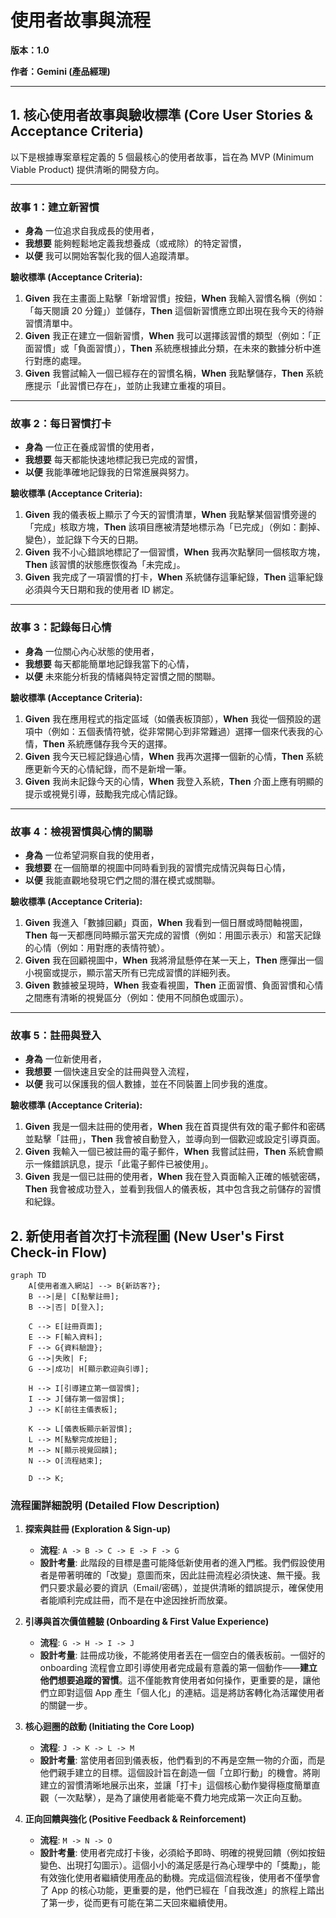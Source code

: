 # 使用者故事與流程

**版本：1.0**

**作者：Gemini (產品經理)**

---

## 1. 核心使用者故事與驗收標準 (Core User Stories & Acceptance Criteria)

以下是根據專案章程定義的 5 個最核心的使用者故事，旨在為 MVP (Minimum Viable Product) 提供清晰的開發方向。

---

### **故事 1：建立新習慣**

*   **身為** 一位追求自我成長的使用者，
*   **我想要** 能夠輕鬆地定義我想養成（或戒除）的特定習慣，
*   **以便** 我可以開始客製化我的個人追蹤清單。

**驗收標準 (Acceptance Criteria):**

1.  **Given** 我在主畫面上點擊「新增習慣」按鈕，**When** 我輸入習慣名稱（例如：「每天閱讀 20 分鐘」）並儲存，**Then** 這個新習慣應立即出現在我今天的待辦習慣清單中。
2.  **Given** 我正在建立一個新習慣，**When** 我可以選擇該習慣的類型（例如：「正面習慣」或「負面習慣」），**Then** 系統應根據此分類，在未來的數據分析中進行對應的處理。
3.  **Given** 我嘗試輸入一個已經存在的習慣名稱，**When** 我點擊儲存，**Then** 系統應提示「此習慣已存在」，並防止我建立重複的項目。

---

### **故事 2：每日習慣打卡**

*   **身為** 一位正在養成習慣的使用者，
*   **我想要** 每天都能快速地標記我已完成的習慣，
*   **以便** 我能準確地記錄我的日常進展與努力。

**驗收標準 (Acceptance Criteria):**

1.  **Given** 我的儀表板上顯示了今天的習慣清單，**When** 我點擊某個習慣旁邊的「完成」核取方塊，**Then** 該項目應被清楚地標示為「已完成」（例如：劃掉、變色），並記錄下今天的日期。
2.  **Given** 我不小心錯誤地標記了一個習慣，**When** 我再次點擊同一個核取方塊，**Then** 該習慣的狀態應恢復為「未完成」。
3.  **Given** 我完成了一項習慣的打卡，**When** 系統儲存這筆紀錄，**Then** 這筆紀錄必須與今天日期和我的使用者 ID 綁定。

---

### **故事 3：記錄每日心情**

*   **身為** 一位關心內心狀態的使用者，
*   **我想要** 每天都能簡單地記錄我當下的心情，
*   **以便** 未來能分析我的情緒與特定習慣之間的關聯。

**驗收標準 (Acceptance Criteria):**

1.  **Given** 我在應用程式的指定區域（如儀表板頂部），**When** 我從一個預設的選項中（例如：五個表情符號，從非常開心到非常難過）選擇一個來代表我的心情，**Then** 系統應儲存我今天的選擇。
2.  **Given** 我今天已經記錄過心情，**When** 我再次選擇一個新的心情，**Then** 系統應更新今天的心情紀錄，而不是新增一筆。
3.  **Given** 我尚未記錄今天的心情，**When** 我登入系統，**Then** 介面上應有明顯的提示或視覺引導，鼓勵我完成心情記錄。

---

### **故事 4：檢視習慣與心情的關聯**

*   **身為** 一位希望洞察自我的使用者，
*   **我想要** 在一個簡單的視圖中同時看到我的習慣完成情況與每日心情，
*   **以便** 我能直觀地發現它們之間的潛在模式或關聯。

**驗收標準 (Acceptance Criteria):**

1.  **Given** 我進入「數據回顧」頁面，**When** 我看到一個日曆或時間軸視圖，**Then** 每一天都應同時顯示當天完成的習慣（例如：用圖示表示）和當天記錄的心情（例如：用對應的表情符號）。
2.  **Given** 我在回顧視圖中，**When** 我將滑鼠懸停在某一天上，**Then** 應彈出一個小視窗或提示，顯示當天所有已完成習慣的詳細列表。
3.  **Given** 數據被呈現時，**When** 我查看視圖，**Then** 正面習慣、負面習慣和心情之間應有清晰的視覺區分（例如：使用不同顏色或圖示）。

---

### **故事 5：註冊與登入**

*   **身為** 一位新使用者，
*   **我想要** 一個快速且安全的註冊與登入流程，
*   **以便** 我可以保護我的個人數據，並在不同裝置上同步我的進度。

**驗收標準 (Acceptance Criteria):**

1.  **Given** 我是一個未註冊的使用者，**When** 我在首頁提供有效的電子郵件和密碼並點擊「註冊」，**Then** 我會被自動登入，並導向到一個歡迎或設定引導頁面。
2.  **Given** 我輸入一個已被註冊的電子郵件，**When** 我嘗試註冊，**Then** 系統會顯示一條錯誤訊息，提示「此電子郵件已被使用」。
3.  **Given** 我是一個已註冊的使用者，**When** 我在登入頁面輸入正確的帳號密碼，**Then** 我會被成功登入，並看到我個人的儀表板，其中包含我之前儲存的習慣和紀錄。

## 2. 新使用者首次打卡流程圖 (New User's First Check-in Flow)

```mermaid
graph TD
    A[使用者進入網站] --> B{新訪客?};
    B -->|是| C[點擊註冊];
    B -->|否| D[登入];

    C --> E[註冊頁面];
    E --> F[輸入資料];
    F --> G{資料驗證};
    G -->|失敗| F;
    G -->|成功| H[顯示歡迎與引導];

    H --> I[引導建立第一個習慣];
    I --> J[儲存第一個習慣];
    J --> K[前往主儀表板];

    K --> L[儀表板顯示新習慣];
    L --> M[點擊完成按鈕];
    M --> N[顯示視覺回饋];
    N --> O[流程結束];

    D --> K;
```

### 流程圖詳細說明 (Detailed Flow Description)

1.  **探索與註冊 (Exploration & Sign-up)**
    *   **流程**: `A -> B -> C -> E -> F -> G`
    *   **設計考量**: 此階段的目標是盡可能降低新使用者的進入門檻。我們假設使用者是帶著明確的「改變」意圖而來，因此註冊流程必須快速、無干擾。我們只要求最必要的資訊（Email/密碼），並提供清晰的錯誤提示，確保使用者能順利完成註冊，而不是在中途因挫折而放棄。

2.  **引導與首次價值體驗 (Onboarding & First Value Experience)**
    *   **流程**: `G -> H -> I -> J`
    *   **設計考量**: 註冊成功後，不能將使用者丟在一個空白的儀表板前。一個好的 onboarding 流程會立即引導使用者完成最有意義的第一個動作——**建立他們想要追蹤的習慣**。這不僅能教育使用者如何操作，更重要的是，讓他們立即對這個 App 產生「個人化」的連結。這是將訪客轉化為活躍使用者的關鍵一步。

3.  **核心迴圈的啟動 (Initiating the Core Loop)**
    *   **流程**: `J -> K -> L -> M`
    *   **設計考量**: 當使用者回到儀表板，他們看到的不再是空無一物的介面，而是他們親手建立的目標。這個設計旨在創造一個「立即行動」的機會。將剛建立的習慣清晰地展示出來，並讓「打卡」這個核心動作變得極度簡單直觀（一次點擊），是為了讓使用者能毫不費力地完成第一次正向互動。

4.  **正向回饋與強化 (Positive Feedback & Reinforcement)**
    *   **流程**: `M -> N -> O`
    *   **設計考量**: 使用者完成打卡後，必須給予即時、明確的視覺回饋（例如按鈕變色、出現打勾圖示）。這個小小的滿足感是行為心理學中的「獎勵」，能有效強化使用者繼續使用產品的動機。完成這個流程後，使用者不僅學會了 App 的核心功能，更重要的是，他們已經在「自我改進」的旅程上踏出了第一步，從而更有可能在第二天回來繼續使用。